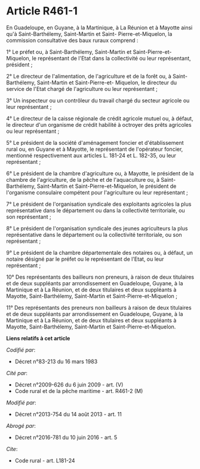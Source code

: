 # Article R461-1

En Guadeloupe, en Guyane, à la Martinique, à La Réunion et à Mayotte ainsi qu'à Saint-Barthélemy, Saint-Martin et Saint-
Pierre-et-Miquelon, la commission consultative des baux ruraux comprend : 

1° Le préfet ou, à Saint-Barthélemy, Saint-Martin et Saint-Pierre-et-Miquelon, le représentant de l'Etat dans la collectivité
ou leur représentant, président ; 

2° Le directeur de l'alimentation, de l'agriculture et de la forêt ou, à Saint-Barthélemy, Saint-Martin et Saint-Pierre-et-
Miquelon, le directeur du service de l'Etat chargé de l'agriculture ou leur représentant ; 

3° Un inspecteur ou un contrôleur du travail chargé du secteur agricole ou leur représentant ; 

4° Le directeur de la caisse régionale de crédit agricole mutuel ou, à défaut, le directeur d'un organisme de crédit habilité
à octroyer des prêts agricoles ou leur représentant ; 

5° Le président de la société d'aménagement foncier et d'établissement rural ou, en Guyane et à Mayotte, le représentant de
l'opérateur foncier, mentionné respectivement aux articles L. 181-24 et L. 182-35, ou leur représentant ; 

6° Le président de la chambre d'agriculture ou, à Mayotte, le président de la chambre de l'agriculture, de la pêche et de
l'aquaculture ou, à Saint-Barthélemy, Saint-Martin et Saint-Pierre-et-Miquelon, le président de l'organisme consulaire
compétent pour l'agriculture ou leur représentant ; 

7° Le président de l'organisation syndicale des exploitants agricoles la plus représentative dans le département ou dans la
collectivité territoriale, ou son représentant ; 

8° Le président de l'organisation syndicale des jeunes agriculteurs la plus représentative dans le département ou la
collectivité territoriale, ou son représentant ; 

9° Le président de la chambre départementale des notaires ou, à défaut, un notaire désigné par le préfet ou le représentant
de l'Etat, ou leur représentant ; 

10° Des représentants des bailleurs non preneurs, à raison de deux titulaires et de deux suppléants par arrondissement en
Guadeloupe, Guyane, à la Martinique et à La Réunion, et de deux titulaires et deux suppléants à Mayotte, Saint-Barthélemy,
Saint-Martin et Saint-Pierre-et-Miquelon ; 

11° Des représentants des preneurs non bailleurs à raison de deux titulaires et de deux suppléants par arrondissement en
Guadeloupe, Guyane, à la Martinique et à La Réunion, et de deux titulaires et deux suppléants à Mayotte, Saint-Barthélemy,
Saint-Martin et Saint-Pierre-et-Miquelon.

**Liens relatifs à cet article**

_Codifié par_:

  - Décret n°83-213 du 16 mars 1983

_Cité par_:

  - Décret n°2009-626 du 6 juin 2009 - art. (V)
  - Code rural et de la pêche maritime - art. R461-2 (M)

_Modifié par_:

  - Décret n°2013-754 du 14 août 2013 - art. 11

_Abrogé par_:

  - Décret n°2016-781 du 10 juin 2016 - art. 5

_Cite_:

  - Code rural - art. L181-24
